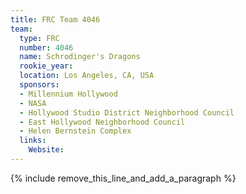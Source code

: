 ```yaml
---
title: FRC Team 4046
team:
  type: FRC
  number: 4046
  name: Schrodinger's Dragons
  rookie_year:
  location: Los Angeles, CA, USA
  sponsors:
  - Millennium Hollywood
  - NASA
  - Hollywood Studio District Neighborhood Council
  - East Hollywood Neighborhood Council
  - Helen Bernstein Complex
  links:
    Website:
---
```


{% include remove_this_line_and_add_a_paragraph %}